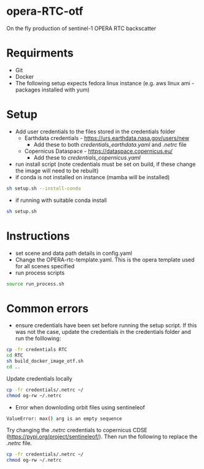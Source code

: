 # opera-RTC-otf
On the fly production of sentinel-1 OPERA RTC backscatter 

# Requirments
- Git
- Docker
- The following setup expects fedora linux instance (e.g. aws linux ami - packages installed with yum)

# Setup
- Add user credentials to the files stored in the credentials folder
    - Earthdata credentials - https://urs.earthdata.nasa.gov/users/new
        - Add these to both *credentials_earthdata.yaml* and *.netrc* file
    - Copernicus Dataspace - https://dataspace.copernicus.eu/
        - Add these to *credentials_copernicus.yaml*
- run install script (note credentials must be set on build, if these change the image will need to be rebuilt)
- if conda is not installed on instance (mamba will be installed)
```bash
sh setup.sh --install-conda
```
- if running with suitable conda install
```bash
sh setup.sh 
```


# Instructions
- set scene and data path details in config.yaml
- Change the OPERA-rtc-template.yaml. This is the opera template used for all scenes specified
- run process scripts
```bash
source run_process.sh
```

# Common errors
- ensure credentials have been set before running the setup script. If this was not the case, update the credentials in the credentials folder and run the folllowing:
```bash
cp -fr credentials RTC
cd RTC
sh build_docker_image_otf.sh
cd ..
```
Update credentials locally
```bash
cp -fr credentials/.netrc ~/
chmod og-rw ~/.netrc
```
- Error when downloding orbit files using sentineleof
```bash
ValueError: max() arg is an empty sequence
```
Try changing the *.netrc* credentials to copernicus CDSE (https://pypi.org/project/sentineleof/). Then run the following to replace the *.netrc* file.
```bash
cp -fr credentials/.netrc ~/
chmod og-rw ~/.netrc
```

